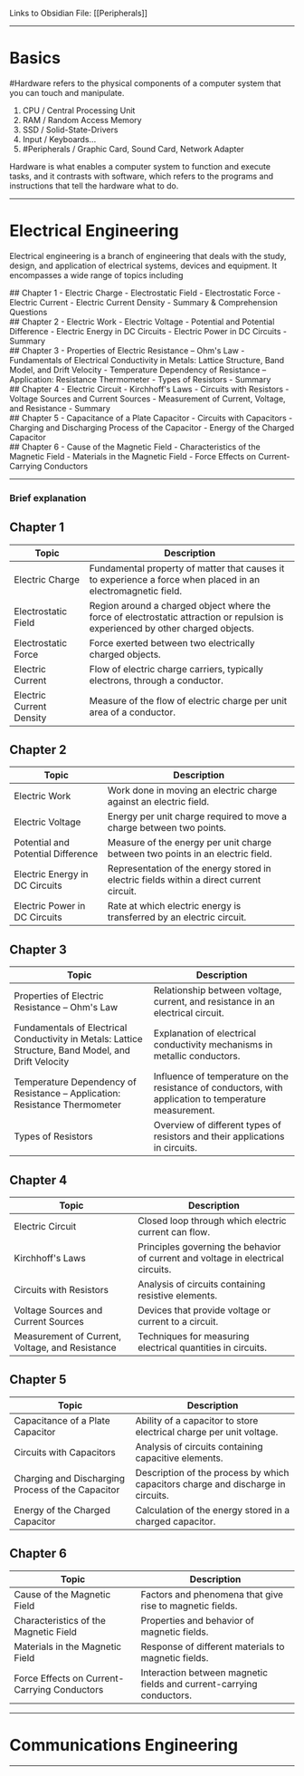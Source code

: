 Links to Obsidian File:
[[Peripherals]]

---
# Basics
#Hardware refers to the physical components of a computer system that you can touch and manipulate.

1. CPU / Central Processing Unit
2. RAM / Random Access Memory
3. SSD / Solid-State-Drivers
4. Input / Keyboards...
5. #Peripherals / Graphic Card, Sound Card, Network Adapter

Hardware is what enables a computer system to function and execute tasks, and it contrasts with software, which refers to the programs and instructions that tell the hardware what to do.

---

# Electrical Engineering 

Electrical engineering is a branch of engineering that deals with the study, design, and application of electrical systems, devices and equipment. It encompasses a wide range of topics including

<div className="chapter">
## Chapter 1
- Electric Charge
- Electrostatic Field
- Electrostatic Force
- Electric Current
- Electric Current Density
- Summary & Comprehension Questions
</div>

<div className="chapter">
## Chapter 2
- Electric Work
- Electric Voltage
- Potential and Potential Difference
- Electric Energy in DC Circuits
- Electric Power in DC Circuits
- Summary
</div>

<div className="chapter">
## Chapter 3
- Properties of Electric Resistance – Ohm's Law
- Fundamentals of Electrical Conductivity in Metals: Lattice Structure, Band Model, and Drift Velocity
- Temperature Dependency of Resistance – Application: Resistance Thermometer
- Types of Resistors
- Summary
</div>

<div className="chapter">
## Chapter 4
- Electric Circuit
- Kirchhoff's Laws
- Circuits with Resistors
- Voltage Sources and Current Sources
- Measurement of Current, Voltage, and Resistance
- Summary
</div>

<div className="chapter">
## Chapter 5
- Capacitance of a Plate Capacitor
- Circuits with Capacitors
- Charging and Discharging Process of the Capacitor
- Energy of the Charged Capacitor
</div>

<div className="chapter">
## Chapter 6
- Cause of the Magnetic Field
- Characteristics of the Magnetic Field
- Materials in the Magnetic Field
- Force Effects on Current-Carrying Conductors
</div>

---

### Brief explanation

## Chapter 1
| Topic | Description |
|-------|-------------|
| Electric Charge | Fundamental property of matter that causes it to experience a force when placed in an electromagnetic field. |
| Electrostatic Field | Region around a charged object where the force of electrostatic attraction or repulsion is experienced by other charged objects. |
| Electrostatic Force | Force exerted between two electrically charged objects. |
| Electric Current | Flow of electric charge carriers, typically electrons, through a conductor. |
| Electric Current Density | Measure of the flow of electric charge per unit area of a conductor. |

## Chapter 2
| Topic | Description |
|-------|-------------|
| Electric Work | Work done in moving an electric charge against an electric field. |
| Electric Voltage | Energy per unit charge required to move a charge between two points. |
| Potential and Potential Difference | Measure of the energy per unit charge between two points in an electric field. |
| Electric Energy in DC Circuits | Representation of the energy stored in electric fields within a direct current circuit. |
| Electric Power in DC Circuits | Rate at which electric energy is transferred by an electric circuit. |

## Chapter 3
| Topic | Description |
|-------|-------------|
| Properties of Electric Resistance – Ohm's Law | Relationship between voltage, current, and resistance in an electrical circuit. |
| Fundamentals of Electrical Conductivity in Metals: Lattice Structure, Band Model, and Drift Velocity | Explanation of electrical conductivity mechanisms in metallic conductors. |
| Temperature Dependency of Resistance – Application: Resistance Thermometer | Influence of temperature on the resistance of conductors, with application to temperature measurement. |
| Types of Resistors | Overview of different types of resistors and their applications in circuits. |

## Chapter 4
| Topic | Description |
|-------|-------------|
| Electric Circuit | Closed loop through which electric current can flow. |
| Kirchhoff's Laws | Principles governing the behavior of current and voltage in electrical circuits. |
| Circuits with Resistors | Analysis of circuits containing resistive elements. |
| Voltage Sources and Current Sources | Devices that provide voltage or current to a circuit. |
| Measurement of Current, Voltage, and Resistance | Techniques for measuring electrical quantities in circuits. |

## Chapter 5
| Topic | Description |
|-------|-------------|
| Capacitance of a Plate Capacitor | Ability of a capacitor to store electrical charge per unit voltage. |
| Circuits with Capacitors | Analysis of circuits containing capacitive elements. |
| Charging and Discharging Process of the Capacitor | Description of the process by which capacitors charge and discharge in circuits. |
| Energy of the Charged Capacitor | Calculation of the energy stored in a charged capacitor. |

## Chapter 6
| Topic | Description |
|-------|-------------|
| Cause of the Magnetic Field | Factors and phenomena that give rise to magnetic fields. |
| Characteristics of the Magnetic Field | Properties and behavior of magnetic fields. |
| Materials in the Magnetic Field | Response of different materials to magnetic fields. |
| Force Effects on Current-Carrying Conductors | Interaction between magnetic fields and current-carrying conductors. |

---
# Communications Engineering


---
